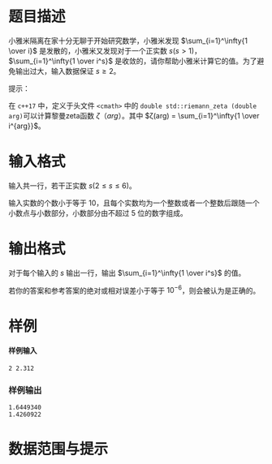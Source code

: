 
# 题目描述

小雅米隔离在家十分无聊于开始研究数学，小雅米发现 $\sum_{i=1}^\infty{1 \over i}$ 是发散的，小雅米又发现对于一个正实数 $s(s>1)$，$\sum_{i=1}^\infty{1 \over i^s}$ 是收敛的，请你帮助小雅米计算它的值。为了避免输出过大，输入数据保证 $s \geq 2$。

提示：

在 `c++17` 中，定义于头文件 `<cmath>` 中的 `double std::riemann_zeta (double arg)`可以计算黎曼zeta函数 $ζ（arg）$。其中 $ζ(arg) = \sum_{i=1}^\infty{1 \over i^{arg}}$。

# 输入格式

输入共一行，若干正实数 $s(2\leq s\leq 6)$。

输入实数的个数小于等于 $10$，且每个实数均为一个整数或者一个整数后跟随一个小数点与小数部分，小数部分由不超过 $5$ 位的数字组成。

# 输出格式

对于每个输入的 $s$ 输出一行，输出 $\sum_{i=1}^\infty{1 \over i^s}$ 的值。

若你的答案和参考答案的绝对或相对误差小于等于 $10^{-6}$，则会被认为是正确的。

# 样例

#### 样例输入

```plain
2 2.312
```

### 样例输出

```plain
1.6449340
1.4260922
```

# 数据范围与提示



